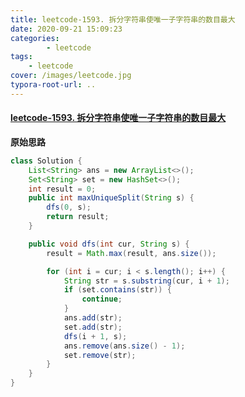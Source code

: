 ```yaml
---
title: leetcode-1593. 拆分字符串使唯一子字符串的数目最大
date: 2020-09-21 15:09:23
categories: 
		- leetcode
tags: 
	- leetcode
cover: /images/leetcode.jpg
typora-root-url: ..
---
```


#### [leetcode-1593. 拆分字符串使唯一子字符串的数目最大](https://leetcode-cn.com/problems/split-a-string-into-the-max-number-of-unique-substrings/)

**原始思路**

```java
class Solution {
    List<String> ans = new ArrayList<>();
    Set<String> set = new HashSet<>();
    int result = 0;
    public int maxUniqueSplit(String s) {
        dfs(0, s);
        return result;
    }

    public void dfs(int cur, String s) {
        result = Math.max(result, ans.size());

        for (int i = cur; i < s.length(); i++) {
            String str = s.substring(cur, i + 1);
            if (set.contains(str)) {
                continue;
            }
            ans.add(str);
            set.add(str);
            dfs(i + 1, s);
            ans.remove(ans.size() - 1);
            set.remove(str);
        }
    }
}
```

